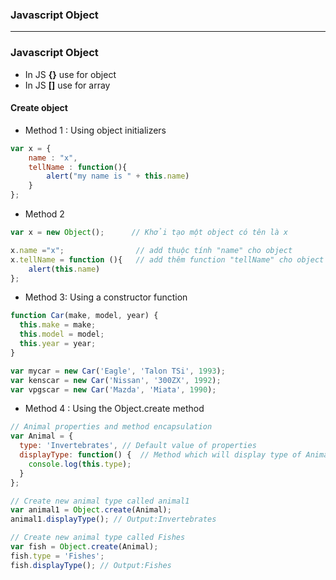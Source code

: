 ### Javascript Object


------------------------------------------------------------------

### Javascript Object

* In JS  **{}** use for object
* In JS **[]**  use for array

#### Create object

* Method 1 : Using object initializers

```js
var x = {
    name : "x",
    tellName : function(){
        alert("my name is " + this.name)
    }
};
```

* Method 2

```js
var x = new Object();      // Khởi tạo một object có tên là x

x.name ="x";                // add thuộc tính "name" cho object
x.tellName = function (){   // add thêm function "tellName" cho object x
    alert(this.name)
};
```

* Method 3: Using a constructor function

```js
function Car(make, model, year) {
  this.make = make;
  this.model = model;
  this.year = year;
}

var mycar = new Car('Eagle', 'Talon TSi', 1993);
var kenscar = new Car('Nissan', '300ZX', 1992);
var vpgscar = new Car('Mazda', 'Miata', 1990);
```

* Method 4 : Using the Object.create method

```js
// Animal properties and method encapsulation
var Animal = {
  type: 'Invertebrates', // Default value of properties
  displayType: function() {  // Method which will display type of Animal
    console.log(this.type);
  }
};

// Create new animal type called animal1 
var animal1 = Object.create(Animal);
animal1.displayType(); // Output:Invertebrates

// Create new animal type called Fishes
var fish = Object.create(Animal);
fish.type = 'Fishes';
fish.displayType(); // Output:Fishes
```





